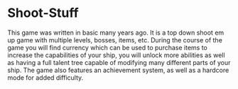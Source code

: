 # Shoot-Stuff
This game was written in basic many years ago. It is a top down shoot em up game with multiple levels, bosses, items, etc. During the course of the game you will find currency which can be used to purchase items to increase the capabilities of your ship, you will unlock more abilities as well as having a full talent tree capable of modifying many different parts of your ship. The game also features an achievement system, as well as a hardcore mode for added difficulty. 
